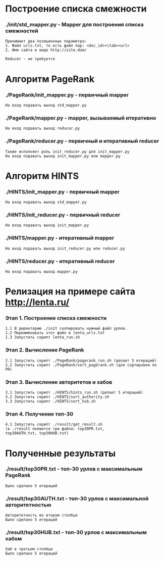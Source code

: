 # Построение списка смежности
### ./init/std_mapper.py - Mapper для построения списка смежностей
 	Принимает два позиционных параметра:
 	1. Файл urls.txt, то есть файл пар: <doc_id><\tab><url>
 	2. Имя сайта в виде http://site.dom/
  
 	Reducer - не требуется
 
# Алгоритм PageRank
### ./PageRank/init_mapper.py - первичный mapper
	На вход подавать выход std_mapper.py
	
### ./PageRank/mapper.py - mapper, вызываемый итеративно
	На вход подавать выход reducer.py
	
### ./PageRank/reducer.py - первичный и итеративный reducer
	Также исполняет роль init_reducer.py для init_mapper.py
	На вход подавать выход init_mapper.py или mapper.py

# Алгоритм HINTS
### ./HINTS/init_mapper.py - первичный mapper
	На вход подавать выход std_mapper.py

### ./HINTS/init_reducer.py - первичный reducer
	На вход подавать выход init_mapper.py

### ./HINTS/mapper.py - итеративный mapper
	На вход подавать выход init_reducer.py или reducer.py

### ./HINTS/reducer.py - итеративный reducer
	На вход подавать выход mapper.py

# Релизация на примере сайта http://lenta.ru/
### Этап 1. Построение списка смежности
	1.1 В директорию ./init скопировать нужный файл урлов.
	1.2 Переименовать этот файл в lenta_urls.txt
	1.3 Запустить скрипт lenta_run.sh
	
### Этап 2. Вычисление PageRank
	2.1 Запустить скрипт ./PageRank/pagerank_run.sh (делает 5 итераций)
	2.2 Запустить скрипт ./PageRank/sort_pagerank.sh (для сортировки по PR)
	
### Этап 3. Вычисление авторитетов и хабов
	3.1 Запустить скрипт ./HINTS/hints_run.sh (делает 5 итераций)
	3.2 Запустить скрипт ./HINTS/sort_authority.sh
	3.3 Запустить скрипт ./HINTS/sort_hub.sh
	
### Этап 4. Получение топ-30
	4.1 Запустить скрипт ./result/get_result.sh
	(в ./result появится три файла: top30PR.txt,
	top30AUTH.txt, top30HUB.txt)

# Полученные результаты
### ./result/top30PR.txt - топ-30 урлов с максимальным PageRank
	Было сделано 5 итераций

### ./result/top30AUTH.txt - топ-30 урлов с максимальной авторитетностью
	Авторитетность во втором столбце
	Было сделано 5 итераций
	
### ./result/top30HUB.txt - топ-30 урлов с максимальным хабом
	Хаб в третьем столбце
	Было сделано 5 итераций

